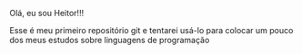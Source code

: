Olá, eu sou Heitor!!!

Esse é meu primeiro repositório git e tentarei usá-lo para colocar um pouco dos meus estudos sobre linguagens de programação
